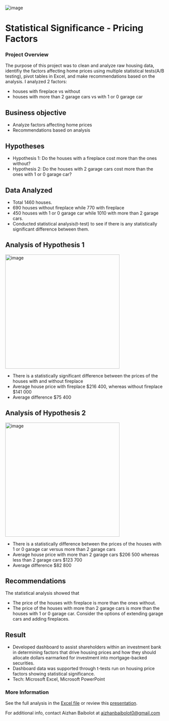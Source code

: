 ![image](https://user-images.githubusercontent.com/98500457/200945913-0018aac2-ce89-44a3-ab49-bf837b1d4930.png)

# **Statistical Significance - Pricing Factors**
### Project Overview <p>
The purpose of this  project was to clean and analyze raw housing data, identifiy the factors affecting home prices using multiple statistical tests(A/B testing), pivot tables in Excel, and make recommendations based on the analysis. I analyzed 2 factors:
  * houses with fireplace vs without
  * houses with more than 2 garage cars vs with 1 or 0 garage car 
## Business objective
* Analyze factors affecting home prices
* Recommendations based on analysis
  
## Hypotheses
  * Hypothesis 1: Do the houses with a fireplace cost more than the ones without?
  * Hypothesis 2: Do the houses with 2 garage cars cost more than the ones with 1 or 0 garage car?

## Data Analyzed
  * Total 1460 houses.
  * 690 houses without fireplace while 770 with fireplace
  * 450 houses with 1 or 0 garage car while 1010 with more than 2 garage cars.
  * Conducted statistical analysis(t-test) to see if there is any statistically significant difference between them.
 
## Analysis of Hypothesis 1
<img width="362" alt="image" src="https://user-images.githubusercontent.com/98500457/200953200-168b7068-19a8-4d32-86a9-26f2621ef0a2.png">
 
* There is a statistically significant difference between the prices of the houses with and without fireplace 
* Average house price with fireplace $216 400, whereas without fireplace $141 000 
* Average difference $75 400

## Analysis of Hypothesis 2  
 <img width="362" alt="image" src="https://user-images.githubusercontent.com/98500457/200953351-aa05422c-b680-49a3-ad12-ccb6cca89457.png">
 
* There is a statistically difference between the prices of the houses with 1 or 0 garage car versus more than 2 garage cars
* Average house price with more than 2 garage cars $206 500 whereas less than 2 garage cars $123 700
* Average difference $82 800


## Recommendations

The statistical analysis showed that
  * The price of the houses with fireplace is more than the ones without.
  * The price of the houses with more than 2 garage cars is more than the houses with 1 or 0 garage car.
Consider the options of extending garage cars and adding fireplaces.


 
## Result
*	Developed dashboard to assist shareholders within an investment bank in determining factors that drive housing prices and how they should allocate dollars earmarked for investment into mortgage-backed securities. 
*	Dashboard data was supported through t-tests run on housing price factors showing statistical significance.
*	Tech: Microsoft Excel, Microsoft PowerPoint





### More Information
See the full analysis in the [Excel file](https://1drv.ms/x/s!Aq0hO2ADWvnDgT6t5JCJeDJW9LD4) or review this [presentation](https://github.com/Aizhanbaibolot/Statistical-Significance-Pricing-Factors/blob/main/capstone2_house_prices.pdf).

For additional info, contact Aizhan Baibolot at []()aizhanbaibolot0@gmail.com
